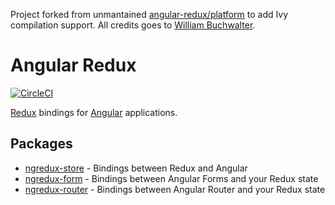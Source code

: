 Project forked from unmantained [angular-redux/platform](https://github.com/angular-redux/platform) to add Ivy compilation support. All credits goes to [William Buchwalter](http://github.com/wbuchwalter).

# Angular Redux

[![CircleCI](https://circleci.com/gh/angular-redux/platform/tree/master.svg?style=svg)](https://circleci.com/gh/angular-redux/platform/tree/master)

[Redux](https://redux.js.org/) bindings for [Angular](https://angular.io/) applications.

## Packages

- [ngredux-store](packages/store) - Bindings between Redux and Angular
- [ngredux-form](packages/form) - Bindings between Angular Forms and your Redux state
- [ngredux-router](packages/router) - Bindings between Angular Router and your Redux state


